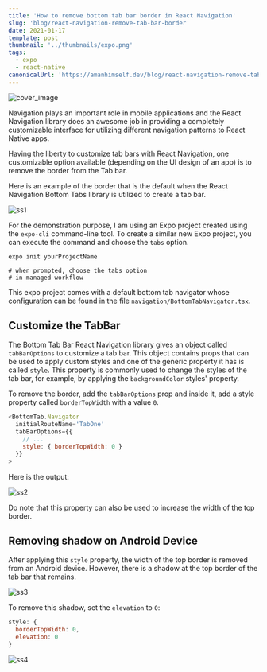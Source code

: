 ```yaml
---
title: 'How to remove bottom tab bar border in React Navigation'
slug: 'blog/react-navigation-remove-tab-bar-border'
date: 2021-01-17
template: post
thumbnail: '../thumbnails/expo.png'
tags:
  - expo
  - react-native
canonicalUrl: 'https://amanhimself.dev/blog/react-navigation-remove-tab-bar-border/'
---
```


![cover_image](https://i.imgur.com/Tu5dv1l.png)

Navigation plays an important role in mobile applications and the React Navigation library does an awesome job in providing a completely customizable interface for utilizing different navigation patterns to React Native apps.

Having the liberty to customize tab bars with React Navigation, one customizable option available (depending on the UI design of an app) is to remove the border from the Tab bar.

Here is an example of the border that is the default when the React Navigation Bottom Tabs library is utilized to create a tab bar.

![ss1](https://i.imgur.com/ttIMI5V.png)

For the demonstration purpose, I am using an Expo project created using the `expo-cli` command-line tool. To create a similar new Expo project, you can execute the command and choose the `tabs` option.

```shell
expo init yourProjectName

# when prompted, choose the tabs option
# in managed workflow
```

This expo project comes with a default bottom tab navigator whose configuration can be found in the file `navigation/BottomTabNavigator.tsx`.

## Customize the TabBar

The Bottom Tab Bar React Navigation library gives an object called `tabBarOptions` to customize a tab bar. This object contains props that can be used to apply custom styles and one of the generic property it has is called `style`. This property is commonly used to change the styles of the tab bar, for example, by applying the `backgroundColor` styles' property.

To remove the border, add the `tabBarOptions` prop and inside it, add a style property called `borderTopWidth` with a value `0`.

```js
<BottomTab.Navigator
  initialRouteName='TabOne'
  tabBarOptions={{
    // ...
    style: { borderTopWidth: 0 }
  }}
>
```

Here is the output:

![ss2](https://i.imgur.com/WqR3X9I.png)

Do note that this property can also be used to increase the width of the top border.

## Removing shadow on Android Device

After applying this `style` property, the width of the top border is removed from an Android device. However, there is a shadow at the top border of the tab bar that remains.

![ss3](https://i.imgur.com/ofnBBis.jpg)

To remove this shadow, set the `elevation` to `0`:

```js
style: {
  borderTopWidth: 0,
  elevation: 0
}
```

![ss4](https://i.imgur.com/3TEx5ib.jpg)
